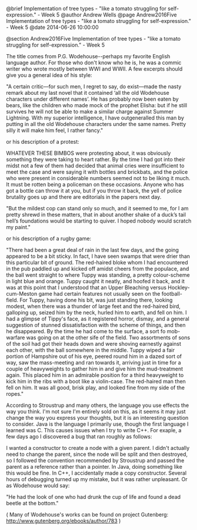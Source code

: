 @brief Implementation of tree types - "like a tomato struggling for self-expression." - Week 5
@author Andrew Wells
@page Andrew2016Five Implementation of tree types - "like a tomato struggling for self-expression." - Week 5
@date 2014-06-26 10:00:00

@section Andrew2016Five Implementation of tree types - "like a tomato struggling for self-expression." - Week 5

The title comes from P.G. Wodehouse--perhaps my favorite English language author.  For those who don't know who he is,
he was a commic writer who wrote mostly between WWI and WWII.  A few excerpts should give you a general
idea of his style:

"A certain critic—for such men, I regret to say, do exist—made the nasty remark about my last novel that it contained ‘all the old Wodehouse characters under different names’. He has probably now been eaten by bears, like the children who made mock of the prophet Elisha: but if he still survives he will not be able to make a similar charge against Summer Lightning. With my superior intelligence, I have outgeneralled this man by putting in all the old Wodehouse characters under the same names. Pretty silly it will make him feel, I rather fancy."

or his description of a protest:

WHATEVER THESE BIMBOS were protesting about, it was obviously something they were taking to heart rather. By the time I had got into their midst not a few of them had decided that animal cries were insufficient to meet the case and were saying it with bottles and brickbats, and the police who were present in considerable numbers seemed not to be liking it much. It must be rotten being a policeman on these occasions. Anyone who has got a bottle can throw it at you, but if you throw it back, the yell of police brutality goes up and there are editorials in the papers next day.

"But the mildest cop can stand only so much, and it seemed to me, for I am pretty shrewd in these matters, that in about another shake of a duck’s tail hell’s foundations would be starting to quiver. I hoped nobody would scratch my paint."

or his description of a rugby game:

"There had been a great deal of rain in the last few days, and the going appeared to be a bit sticky.  In fact, I have seen swamps that were drier than this particular bit of ground.  The red-haired bloke whom I had encountered in the pub paddled up and kicked off amidst cheers from the populace, and the ball went straight to where Tuppy was standing, a pretty colour-scheme in light blue and orange.  Tuppy caught it neatly, and hoofed it back, and it was at this point that I understood that an Upper Bleaching versus Hockley-cum-Meston game had certain features not usually seen on the football-field.
  For Tuppy, having done his bit, was just standing there, looking modest, when there was a thunder of large feet and the red-haired bird, galloping up, seized him by the neck, hurled him to earth, and fell on him.  I had a glimpse of Tippy's face, as it registered horror, dismay, and a general suggestion of stunned dissatisfaction with the scheme of things, and then he disappeared.  By the time he had come to the surface, a sort fo mob-warfare was going on at the other sife of the field.  Two assortments of sons of the soil had got their heads down and were shoving earnestly against each other, with the ball somewhere in the middle.
  Tuppy wiped a fair portion of Hampshire out of his eye, peered round him in a dazed sort of way, saw the mass-meeting and ran towards it, arriving just in time for a couple of heavyweights to gather him in and give him the mud-treatment again.  This placed him in an admirable position for a third heavyweight to kick him in the ribs with a boot like a violin-case.  The red-haired man then fell on him.  It was all good, brisk play, and looked fine from my side of the ropes."

According to Stroustrup and many others, the language you use effects the way you think.  I'm not sure I'm entirely sold on this, as it seems it may just change the way you express your thoughts, but it is an interesting question to consider.
Java is the language I primarily use, though the first language I learned was C.  This causes issues when I try to write C++.  For exaple, a few days ago I discovered a bug that ran roughly as follows:

I wanted a constructor to create a node with a given parent.  I didn't actually need to change the parent, since the node will be split and then destroyed, so I followed the convention recommended by Stroustrup and passed the parent as a reference rather than a pointer.
In Java, doing something like this would be fine.  In C++, I accidentally made a copy constructor.  Several hours of debugging turned up my mistake, but it was rather unpleasant. Or as Wodehouse would say:

"He had the look of one who had drunk the cup of life and found a dead beetle at the bottom."

( Many of Wodehouse's works can be found on project Gutenberg: http://www.gutenberg.org/ebooks/author/783 )